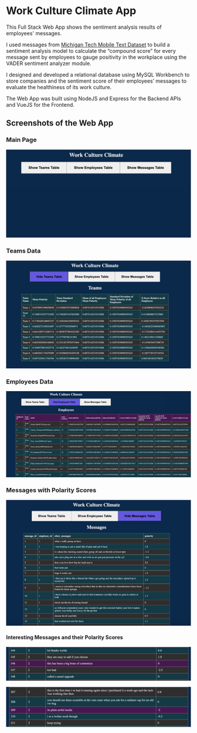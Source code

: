 # Work Culture Climate App

This Full Stack Web App shows the sentiment analysis results of employees' messages.

 I used messages from [Michigan Tech Mobile Text Dataset](https://digitalcommons.mtu.edu/mobiletext/) to build a sentiment analysis model to calculate the “compound score” for every message sent by employees to gauge positivity in the workplace using the VADER sentiment analyzer module.

I designed and developed a relational database using MySQL Workbench to store companies and the sentiment score of their employees’ messages to evaluate the healthiness of its work culture.

The Web App was built using NodeJS and Express for the Backend APIs and VueJS for the Frontend.

## Screenshots of the Web App

### Main Page
![Screenshot of Work Culture Climate App](./Portfolio/Main_Page.png)

### Teams Data
![Screenshot of Work Culture Climate App](./Portfolio/Teams_Data.png)

### Employees Data

![Screenshot of Work Culture Climate App](./Portfolio/Employees_Data.png)

### Messages with Polarity Scores

![Screenshot of Work Culture Climate App](./Portfolio/Messages_w_polarity.png)

#### Interesting Messages and their Polarity Scores

![Screenshot of Work Culture Climate App](./Portfolio/Messages_w_polarity_2.png)

![Screenshot of Work Culture Climate App](./Portfolio/Messages_w_polarity_3.png)
